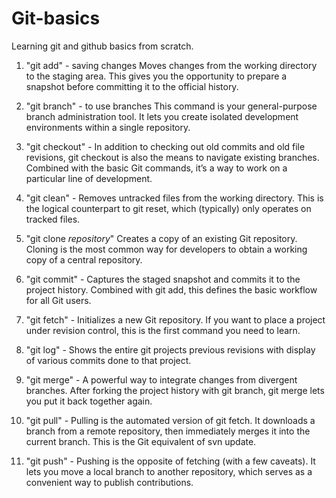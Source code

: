 # Git-basics
Learning git and github basics from scratch.


1. "git add" - saving changes
Moves changes from the working directory to the staging area. This gives you the opportunity to prepare a snapshot before committing it to the official history.

2. "git branch" - to use branches
This command is your general-purpose branch administration tool. It lets you create isolated development environments within a single repository.

3. "git checkout" -
In addition to checking out old commits and old file revisions, git checkout is also the means to navigate existing branches. Combined with the basic Git commands, it’s a way to work on a particular line of development.

4. "git clean" - Removes untracked files from the working directory. This is the logical counterpart to git reset, which (typically) only operates on tracked files.

5. "git clone _repository_"
Creates a copy of an existing Git repository. Cloning is the most common way for developers to obtain a working copy of a central repository.

6. "git commit" - Captures the staged snapshot and commits it to the project history. Combined with git add, this defines the basic workflow for all Git users.

7. "git fetch" - Initializes a new Git repository. If you want to place a project under revision control, this is the first command you need to learn.

8. "git log" - Shows the entire git projects previous revisions with display of various commits done to that project.

9. "git merge" - A powerful way to integrate changes from divergent branches. After forking the project history with git branch, git merge lets you put it back together again.

10. "git pull" - Pulling is the automated version of git fetch. It downloads a branch from a remote repository, then immediately merges it into the current branch. This is the Git equivalent of svn update.

11. "git push" - Pushing is the opposite of fetching (with a few caveats). It lets you move a local branch to another repository, which serves as a convenient way to publish contributions.
